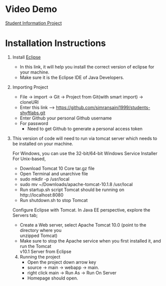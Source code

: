 # Video Demo 
[Student Information Project](https://youtu.be/QLwsmuvx7UY)
# Installation Instructions

1. Install [Eclipse](https://www.eclipse.org/downloads/packages/installer)
   - In this link, it will help you install the correct version of eclipse for your machine.
   - Make sure it is the Eclipse IDE of Java Developers. 
2. Importing Project
   - File -> import -> Git -> Project from Git(with smart import) -> cloneURI
   - Enter this link --> https://github.com/simransaini1999/students-shyftlabs.git
   - Enter Github your personal Github username
   - For password
        - Need to get Github to generate a personal access token
3. This version of code will need to run via tomcat server which needs to be installed on your machine.

   For Windows, you can use the 32-bit/64-bit Windows Service Installer</br>
   For Unix-based,</br>
      - Download Tomcat 10 Core tar.gz file</br>
      - Open Terminal and unarchive file</br>
      - sudo mkdir -p /usr/local</br>
      - sudo mv ~/Downloads/apache-tomcat-10.1.8 /usr/local</br>
      - Run startup.sh script Tomcat should be running on http://localhost:8080</br>
      - Run shutdown.sh to stop Tomcat</br>

   Configure Eclipse with Tomcat. In Java EE perspective, explore the Servers tab;</br>
      - Create a Web server, select Apache Tomcat 10.0 (point to the directory where you</br>
         unzipped Tomcat)</br>
      - Make sure to stop the Apache service when you first installed it, and run the Tomcat</br>
         v10.1 Server from Eclipse</br>
   4. Running the project
      - Open the project down arrow key
      - source -> main -> webapp -> main.
      - right click main -> Run As -> Run On Server
      - Homepage should open. 

